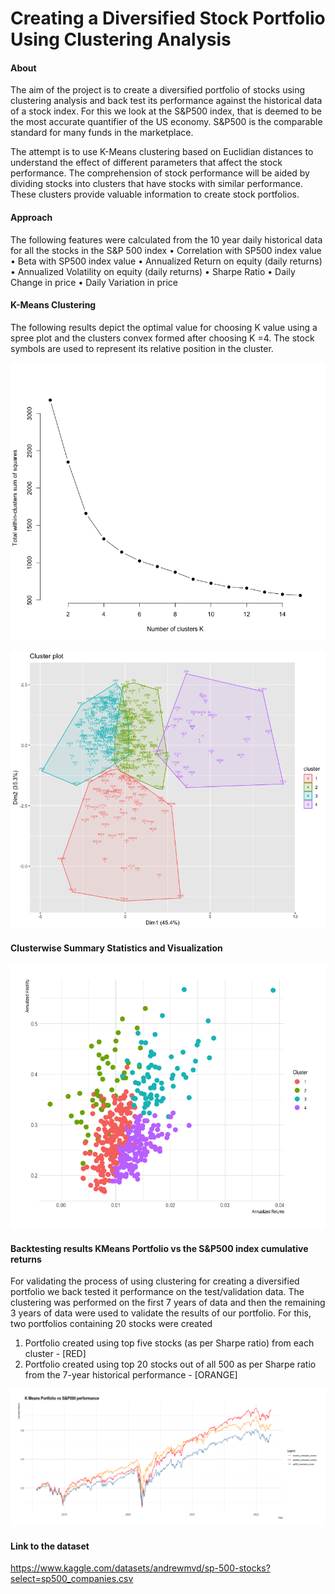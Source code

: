 # Creating a Diversified Stock Portfolio Using Clustering Analysis



#### About
The aim of the project is to create a diversified portfolio of stocks using clustering analysis and back test its performance against the historical data of a stock index. For this we look at the S&P500 index, that is deemed to be the most accurate quantifier of the US economy. S&P500 is the comparable standard for many funds in the marketplace.

The attempt is to use K-Means clustering based on Euclidian distances to understand the effect of different parameters that affect the stock performance. The comprehension of stock performance will be aided by dividing stocks into clusters that have stocks with similar performance. These clusters provide valuable information to create stock portfolios. 


#### Approach
The following features were calculated from the 10 year daily historical data for all the stocks in the S&P 500 index
• Correlation with SP500 index value
• Beta with SP500 index value
• Annualized Return on equity (daily returns)
• Annualized Volatility on equity (daily returns)
• Sharpe Ratio
• Daily Change in price
• Daily Variation in price

#### K-Means Clustering
The following results depict the optimal value for choosing K value using a spree plot and the clusters convex formed after choosing K =4. The stock symbols are used to represent its relative position in the cluster.

![aly_text](https://github.com/karthikramx/Diversified-Stock-Portfolio-Using-Clustering-Analysis/blob/main/Images/1.png)

![aly_text](https://github.com/karthikramx/Diversified-Stock-Portfolio-Using-Clustering-Analysis/blob/main/Images/2.png)

#### Clusterwise Summary Statistics and Visualization

![aly_text](https://github.com/karthikramx/Diversified-Stock-Portfolio-Using-Clustering-Analysis/blob/main/Images/Ann%20returns%20vs%20Ann%20vol%20vs%20Clusters.png)


#### Backtesting results KMeans Portfolio vs the S&P500 index cumulative returns
For validating the process of using clustering for creating a diversified portfolio we back tested it performance on the test/validation data. The clustering was performed on the first 7 years of data and then the remaining 3 years of data were used to validate the results of our portfolio. For this, two portfolios containing 20 stocks were created
  1. Portfolio created using top five stocks (as per Sharpe ratio) from each cluster - [RED]
  2. Portfolio created using top 20 stocks out of all 500 as per Sharpe ratio from the 7-year historical
     performance - [ORANGE]


![aly_text](https://github.com/karthikramx/Diversified-Stock-Portfolio-Using-Clustering-Analysis/blob/main/Images/8.png)


#### Link to the dataset 
https://www.kaggle.com/datasets/andrewmvd/sp-500-stocks?select=sp500_companies.csv


